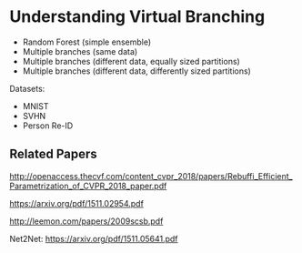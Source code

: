 # Understanding Virtual Branching

- Random Forest (simple ensemble)
- Multiple branches (same data)
- Multiple branches (different data, equally sized partitions)
- Multiple branches (different data, differently sized partitions)

Datasets:
- MNIST
- SVHN
- Person Re-ID

## Related Papers
http://openaccess.thecvf.com/content_cvpr_2018/papers/Rebuffi_Efficient_Parametrization_of_CVPR_2018_paper.pdf

https://arxiv.org/pdf/1511.02954.pdf

http://leemon.com/papers/2009scsb.pdf

Net2Net:
https://arxiv.org/pdf/1511.05641.pdf
